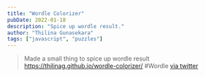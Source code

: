 ```yaml
---
title: "Wordle Colorizer"
pubDate: 2022-01-18
description: "Spice up wordle result."
author: "Thilina Gunasekara"
tags: ["javascript", "puzzles"]
---
```

> Made a small thing to spice up wordle result https://thilinag.github.io/wordle-colorizer/ #Wordle [via twitter](https://twitter.com/thilinag/status/1483408090141966339)
